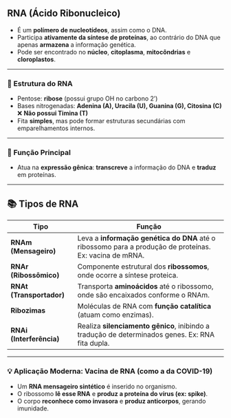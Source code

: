 ## RNA (Ácido Ribonucleico)

- É um **polímero de nucleotídeos**, assim como o DNA.
- Participa **ativamente da síntese de proteínas**, ao contrário do DNA que apenas **armazena** a informação genética.
- Pode ser encontrado no **núcleo**, **citoplasma**, **mitocôndrias** e **cloroplastos**.

---

### 🧪 Estrutura do RNA

- Pentose: **ribose** (possui grupo OH no carbono 2’)
- Bases nitrogenadas: **Adenina (A), Uracila (U), Guanina (G), Citosina (C)**  
    ❌ **Não possui Timina (T)**
- Fita **simples**, mas pode formar estruturas secundárias com emparelhamentos internos.

---

### 🧠 Função Principal

- Atua na **expressão gênica**: **transcreve** a informação do DNA e **traduz** em proteínas.

---

## 📚 Tipos de RNA

| **Tipo**                 | **Função**                                                                                              |
| ------------------------ | ------------------------------------------------------------------------------------------------------- |
| **RNAm (Mensageiro)**    | Leva a **informação genética do DNA** até o ribossomo para a produção de proteínas. Ex: vacina de mRNA. |
| **RNAr (Ribossômico)**   | Componente estrutural dos **ribossomos**, onde ocorre a síntese proteica.                               |
| **RNAt (Transportador)** | Transporta **aminoácidos** até o ribossomo, onde são encaixados conforme o RNAm.                        |
| **Ribozimas**            | Moléculas de RNA com **função catalítica** (atuam como enzimas).                                        |
| **RNAi (Interferência)** | Realiza **silenciamento gênico**, inibindo a tradução de determinados genes. Ex: RNA fita dupla.        |

---

### 💡 Aplicação Moderna: **Vacina de RNA (como a da COVID-19)**

- Um **RNA mensageiro sintético** é inserido no organismo.
- O ribossomo **lê esse RNA** e **produz a proteína do vírus (ex: spike)**.
- O corpo **reconhece como invasora** e **produz anticorpos**, gerando imunidade.